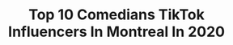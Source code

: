 ---
title: Top 10 Comedians TikTok Influencers In Montreal In 2020
description: >-
  Find top comedians TikTok influencers in Montreal in 2020. Most popular hashtags: #quarantine #positivevibes #comedian #montreal.
platform: TikTok
profiles:
  - username: "cringekev"
    fullname: >-
      Cringe Kev
    location: "Canada"
    followers: 6896
    engagement: 905
    commentsToLikes: 0.070620
    id: ck90r2c2kktgx0j78fv2tcwgq
    verified: false
    hashtags: "#spooky, #impersonation, #sith, #family"
  - username: "rpwcomedy"
    fullname: >-
      Nicolas Benks Vatil
    location: "Canada"
    followers: 2860
    engagement: 1020
    commentsToLikes: 0.026248
    id: cka686hilnmkc0i78wjg5o1df
    verified: false
    hashtags: "#jamaicancomedy, #westindiangirl, #jamaican, #pourmoi"
  - username: "forbiddenfrosting2.0"
    fullname: >-
      ForbiddenFrosting
    location: "Canada"
    followers: 415269
    engagement: 712
    commentsToLikes: 0.008847
    id: ck806ziswncwo0j78oxzimsme
    verified: false
    hashtags: "#china, #health, #condiment, #fastfood"
  - username: "cofresilvana"
    fullname: >-
      Silvana Cofré
    location: "Canada"
    followers: 2990
    engagement: 330
    commentsToLikes: 0.015273
    id: ck961zh6uonsj0j78a9c6ht7j
    verified: false
    hashtags: "#ficaemcasa, #coronovirus, #chilenachallenge, #prettyface"
  - username: "reubix_cube"
    fullname: >-
      reu
    location: "Canada"
    followers: 123672
    engagement: 781
    commentsToLikes: 0.030475
    id: ck92uxhbdnzdw0j78kpdkstx8
    verified: false
    hashtags: "#canadalife, #wrestlemania, #anch, #qurantine"
  - username: "kennylamoureux"
    fullname: >-
      Kenny Lamoureux
    location: "Canada"
    followers: 2720
    engagement: 3877
    commentsToLikes: 0.013966
    id: cka686gwinmej0i783dd1fds9
    verified: false
    hashtags: "#quebequois, #tapage, #newhobbie, #quarantinelife"
  - username: "simranpreetdhillo"
    fullname: >-
      Simran Preet Dhillon
    location: "Canada"
    followers: 4788
    engagement: 818
    commentsToLikes: 0.058520
    id: cka686f7pnm3i0i78l7tqjvn6
    verified: false
    hashtags: "#kattapa, #strong, #hardwork, #cook"
  - username: "dalescomedy"
    fullname: >-
      Dale Ward
    location: "Canada"
    followers: 10599
    engagement: 1127
    commentsToLikes: 0.146748
    id: ckahyj8plzkhj0i7833fnclib
    verified: false
    hashtags: "#rammsteinfan, #life, #work, #homeroutine"
  - username: "cringekev"
    fullname: >-
      Cringe Kev
    location: "Canada"
    followers: 6896
    engagement: 905
    commentsToLikes: 0.070620
    id: ck90r2c2kktgx0j78fv2tcwgq
    verified: false
    hashtags: "#spooky, #impersonation, #sith, #family"
  - username: "paulloduca"
    fullname: >-
      Paul Loduca
    location: "Canada"
    followers: 28084
    engagement: 1722
    commentsToLikes: 0.103208
    id: ck8ttlwvms2aa0j78f6l4wd7j
    verified: false
    hashtags: "#hilariouspeople, #original, #littlethings, #magicfakeout"
---